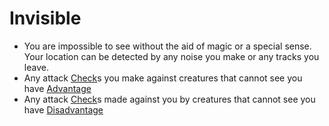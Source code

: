 # Invisible

- You are impossible to see without the aid of magic or a special sense. Your location can be detected by any noise you make or any tracks you leave.
- Any attack [Check](../Game%20Structure/Check.md)s you make against creatures that cannot see you have [Advantage](../Dice%20Rolls/Advantage.md)
- Any attack [Check](../Game%20Structure/Check.md)s made against you by creatures that cannot see you have [Disadvantage](../Dice%20Rolls/Disadvantage.md)
